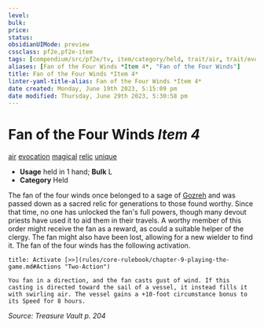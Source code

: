 ```yaml
---
level:
bulk:
price:
status:
obsidianUIMode: preview
cssclass: pf2e,pf2e-item
tags: [compendium/src/pf2e/tv, item/category/held, trait/air, trait/evocation, trait/magical, trait/relic, trait/unique]
aliases: [Fan of the Four Winds *Item 4*, "Fan of the Four Winds"]
title: Fan of the Four Winds *Item 4*
linter-yaml-title-alias: Fan of the Four Winds *Item 4*
date created: Monday, June 19th 2023, 5:15:09 pm
date modified: Thursday, June 29th 2023, 5:30:58 pm
---
```


# Fan of the Four Winds *Item 4*

[air](rules/traits/air.md) [evocation](rules/traits/evocation.md) [magical](rules/traits/magical.md) [relic](rules/traits/relic-tv.md) [unique](rules/traits/unique.md)  

- **Usage** held in 1 hand; **Bulk** L
- **Category** Held

The fan of the four winds once belonged to a sage of [Gozreh](compendium/setting/deities/gozreh.md) and was passed down as a sacred relic for generations to those found worthy. Since that time, no one has unlocked the fan's full powers, though many devout priests have used it to aid them in their travels. A worthy member of this order might receive the fan as a reward, as could a suitable helper of the clergy. The fan might also have been lost, allowing for a new wielder to find it. The fan of the four winds has the following activation.

```ad-embed-ability
title: Activate [>>](rules/core-rulebook/chapter-9-playing-the-game.md#Actions "Two-Action")

You fan in a direction, and the fan casts gust of wind. If this casting is directed toward the sail of a vessel, it instead fills it with swirling air. The vessel gains a +10-foot circumstance bonus to its Speed for 8 hours.
```

*Source: Treasure Vault p. 204*
